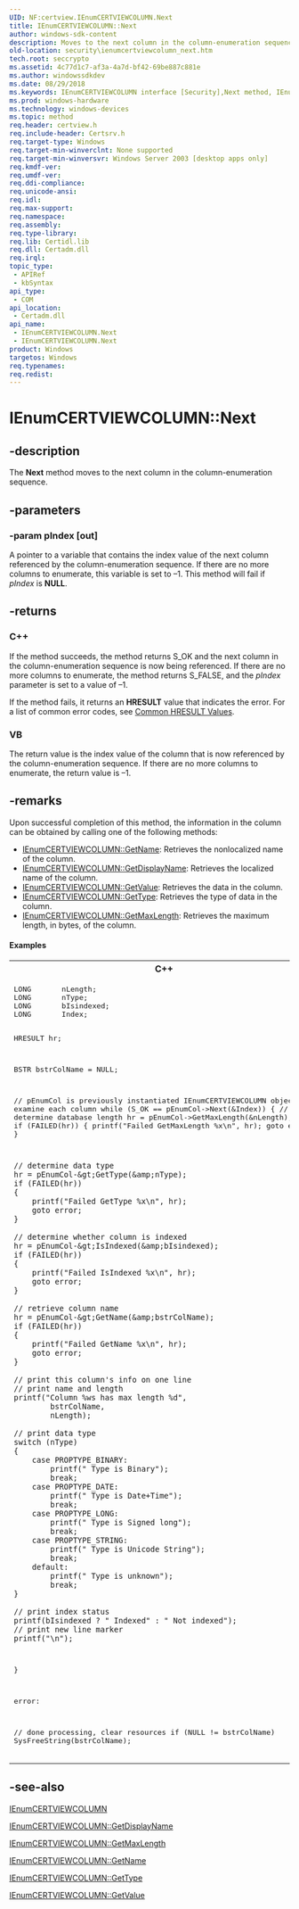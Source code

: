 ```yaml
---
UID: NF:certview.IEnumCERTVIEWCOLUMN.Next
title: IEnumCERTVIEWCOLUMN::Next
author: windows-sdk-content
description: Moves to the next column in the column-enumeration sequence.
old-location: security\ienumcertviewcolumn_next.htm
tech.root: seccrypto
ms.assetid: 4c77d1c7-af3a-4a7d-bf42-69be887c881e
ms.author: windowssdkdev
ms.date: 08/29/2018
ms.keywords: IEnumCERTVIEWCOLUMN interface [Security],Next method, IEnumCERTVIEWCOLUMN.Next, IEnumCERTVIEWCOLUMN::Next, Next, Next method [Security], Next method [Security],IEnumCERTVIEWCOLUMN interface, _certsrv_ienumcertviewcolumn_next, certview/IEnumCERTVIEWCOLUMN::Next, security.ienumcertviewcolumn_next
ms.prod: windows-hardware
ms.technology: windows-devices
ms.topic: method
req.header: certview.h
req.include-header: Certsrv.h
req.target-type: Windows
req.target-min-winverclnt: None supported
req.target-min-winversvr: Windows Server 2003 [desktop apps only]
req.kmdf-ver: 
req.umdf-ver: 
req.ddi-compliance: 
req.unicode-ansi: 
req.idl: 
req.max-support: 
req.namespace: 
req.assembly: 
req.type-library: 
req.lib: Certidl.lib
req.dll: Certadm.dll
req.irql: 
topic_type:
 - APIRef
 - kbSyntax
api_type:
 - COM
api_location:
 - Certadm.dll
api_name:
 - IEnumCERTVIEWCOLUMN.Next
 - IEnumCERTVIEWCOLUMN.Next
product: Windows
targetos: Windows
req.typenames: 
req.redist: 
---
```


# IEnumCERTVIEWCOLUMN::Next


## -description


The <b>Next</b> method moves to the next column in the column-enumeration sequence.


## -parameters




### -param pIndex [out]

A pointer to a variable that  contains the index value of the next column referenced by the column-enumeration sequence. If there are no more columns to enumerate, this variable is set to –1. This method will fail if <i>pIndex</i> is <b>NULL</b>.


## -returns



<h3>C++</h3>
 If the method succeeds, the method returns S_OK and the next column in the column-enumeration sequence is now being referenced. If there are no more columns to enumerate, the method returns S_FALSE, and the <i>pIndex</i> parameter is set to a value of –1.

If the method fails, it returns an <b>HRESULT</b> value that indicates the error. For a list of common error codes, see <a href="https://msdn.microsoft.com/en-us/library/Aa378137(v=VS.85).aspx">Common HRESULT Values</a>.

<h3>VB</h3>
 The return value is the index value of the column that is now referenced by the column-enumeration sequence. If there are no more columns to enumerate, the return value is –1.




## -remarks



Upon successful completion of this method, the information in the column can be obtained by calling one of the following methods:

<ul>
<li>
<a href="https://msdn.microsoft.com/en-us/library/Aa386186(v=VS.85).aspx">IEnumCERTVIEWCOLUMN::GetName</a>: Retrieves the nonlocalized name of the column.</li>
<li>
<a href="https://msdn.microsoft.com/en-us/library/Aa386182(v=VS.85).aspx">IEnumCERTVIEWCOLUMN::GetDisplayName</a>: Retrieves the localized name of the column.</li>
<li>
<a href="https://msdn.microsoft.com/en-us/library/Aa386192(v=VS.85).aspx">IEnumCERTVIEWCOLUMN::GetValue</a>: Retrieves the data in the column.</li>
<li>
<a href="https://msdn.microsoft.com/en-us/library/Aa386189(v=VS.85).aspx">IEnumCERTVIEWCOLUMN::GetType</a>: Retrieves the type of data in the column.</li>
<li>
<a href="https://msdn.microsoft.com/en-us/library/Aa386184(v=VS.85).aspx">IEnumCERTVIEWCOLUMN::GetMaxLength</a>: Retrieves the maximum length, in bytes, of the column.</li>
</ul>

#### Examples

<div class="code"><span codelanguage="ManagedCPlusPlus"><table>
<tr>
<th>C++</th>
</tr>
<tr>
<td>
<pre>LONG       nLength;
LONG       nType;
LONG       bIsindexed;
LONG       Index;

HRESULT    hr;

BSTR       bstrColName = NULL;

// pEnumCol is previously instantiated IEnumCERTVIEWCOLUMN object
// examine each column
while (S_OK == pEnumCol-&gt;Next(&amp;Index))
{
    // determine database length
    hr = pEnumCol-&gt;GetMaxLength(&amp;nLength);
    if (FAILED(hr))
    {
        printf("Failed GetMaxLength %x\n", hr);
        goto error;
    }

    // determine data type
    hr = pEnumCol-&gt;GetType(&amp;nType);
    if (FAILED(hr))
    {
        printf("Failed GetType %x\n", hr);
        goto error;
    }

    // determine whether column is indexed
    hr = pEnumCol-&gt;IsIndexed(&amp;bIsindexed);
    if (FAILED(hr))
    {
        printf("Failed IsIndexed %x\n", hr);
        goto error;
    }

    // retrieve column name
    hr = pEnumCol-&gt;GetName(&amp;bstrColName);
    if (FAILED(hr))
    {
        printf("Failed GetName %x\n", hr);
        goto error;
    }

    // print this column's info on one line
    // print name and length
    printf("Column %ws has max length %d",
            bstrColName,
            nLength); 

    // print data type
    switch (nType)
    {
        case PROPTYPE_BINARY:
            printf(" Type is Binary");
            break;
        case PROPTYPE_DATE:
            printf(" Type is Date+Time");
            break;
        case PROPTYPE_LONG:
            printf(" Type is Signed long");
            break;
        case PROPTYPE_STRING:
            printf(" Type is Unicode String");
            break;
        default:
            printf(" Type is unknown");
            break;
    }

    // print index status
    printf(bIsindexed ? " Indexed" : " Not indexed");
    // print new line marker
    printf("\n");

}

error:

// done processing, clear resources
if (NULL != bstrColName)
    SysFreeString(bstrColName);</pre>
</td>
</tr>
</table></span></div>



## -see-also




<a href="https://msdn.microsoft.com/en-us/library/Aa386176(v=VS.85).aspx">IEnumCERTVIEWCOLUMN</a>



<a href="https://msdn.microsoft.com/en-us/library/Aa386182(v=VS.85).aspx">IEnumCERTVIEWCOLUMN::GetDisplayName</a>



<a href="https://msdn.microsoft.com/en-us/library/Aa386184(v=VS.85).aspx">IEnumCERTVIEWCOLUMN::GetMaxLength</a>



<a href="https://msdn.microsoft.com/en-us/library/Aa386186(v=VS.85).aspx">IEnumCERTVIEWCOLUMN::GetName</a>



<a href="https://msdn.microsoft.com/en-us/library/Aa386189(v=VS.85).aspx">IEnumCERTVIEWCOLUMN::GetType</a>



<a href="https://msdn.microsoft.com/en-us/library/Aa386192(v=VS.85).aspx">IEnumCERTVIEWCOLUMN::GetValue</a>
 

 

